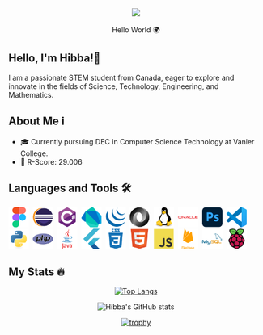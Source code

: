 

<div id="header" align="center">
  <img src="https://media.giphy.com/media/v1.Y2lkPTc5MGI3NjExY3ljYjZveWdqOGdnNjlnOW5obndjM3R4YW52MWFhdW8wMnQ2cm5xZyZlcD12MV9pbnRlcm5hbF9naWZfYnlfaWQmY3Q9cw/cyBjN2W4SQGFT4SscZ/giphy.gif" width="400"/>
  <p>Hello World 🌍</p>
</div>

## Hello, I'm Hibba!👋
I am a passionate STEM student from Canada, eager to explore and innovate in the fields of Science, Technology, Engineering, and Mathematics.

## About Me ℹ️

- 🎓 Currently pursuing DEC in Computer Science Technology at Vanier College.
- 🌟 R-Score: 29.006


## Languages and Tools 🛠️

<div>
  <img src="https://github.com/devicons/devicon/blob/master/icons/figma/figma-original.svg" title="Figma" alt="Figma" width="40" height="40"/>&nbsp
  <img src="https://github.com/devicons/devicon/blob/master/icons/eclipse/eclipse-original.svg" title="Eclipse" alt="Eclipse" width="40" height="40"/>&nbsp
  <img src="https://github.com/devicons/devicon/blob/master/icons/csharp/csharp-original.svg" title="C#" alt="C#" width="40" height="40"/>&nbsp
  <img src="https://github.com/devicons/devicon/blob/master/icons/dart/dart-original.svg" title="Dart" alt="Dart" width="40" height="40"/>&nbsp
  <img src="https://github.com/devicons/devicon/blob/master/icons/jquery/jquery-original.svg" title="JQuery" alt="JQuery" width="40" height="40"/>&nbsp
  <img src="https://github.com/devicons/devicon/blob/master/icons/json/json-original.svg" title="JSON" alt="JSON" width="40" height="40"/>&nbsp
  <img src="https://github.com/devicons/devicon/blob/master/icons/linux/linux-original.svg" title="Linux" alt="Linux" width="40" height="40"/>&nbsp
  <img src="https://github.com/devicons/devicon/blob/master/icons/oracle/oracle-original.svg" title="Oracle" alt="Oracle" width="40" height="40"/>&nbsp
  <img src="https://github.com/devicons/devicon/blob/master/icons/photoshop/photoshop-original.svg" title="Photoshop" alt="Photoshop" width="40" height="40"/>&nbsp;
  <img src="https://github.com/devicons/devicon/blob/master/icons/vscode/vscode-original.svg" title="VSCode" alt="VSCode" width="40" height="40"/>&nbsp;
  <img src="https://github.com/devicons/devicon/blob/master/icons/python/python-original.svg" title="Python" alt="Python" width="40" height="40"/>&nbsp;
  <img src="https://github.com/devicons/devicon/blob/master/icons/php/php-original.svg" title="PHP" alt="PHP" width="40" height="40"/>&nbsp;
  <img src="https://github.com/devicons/devicon/blob/master/icons/java/java-original-wordmark.svg" title="Java" alt="Java" width="40" height="40"/>&nbsp;
  <img src="https://github.com/devicons/devicon/blob/master/icons/flutter/flutter-original.svg" title="Flutter" alt="Flutter" width="40" height="40"/>&nbsp;
  <img src="https://github.com/devicons/devicon/blob/master/icons/css3/css3-plain-wordmark.svg"  title="CSS3" alt="CSS" width="40" height="40"/>&nbsp;
  <img src="https://github.com/devicons/devicon/blob/master/icons/html5/html5-original.svg" title="HTML5" alt="HTML" width="40" height="40"/>&nbsp;
  <img src="https://github.com/devicons/devicon/blob/master/icons/javascript/javascript-original.svg" title="JavaScript" alt="JavaScript" width="40" height="40"/>&nbsp;
  <img src="https://github.com/devicons/devicon/blob/master/icons/firebase/firebase-plain-wordmark.svg" title="Firebase" alt="Firebase" width="40" height="40"/>&nbsp;
  <img src="https://github.com/devicons/devicon/blob/master/icons/mysql/mysql-original-wordmark.svg" title="MySQL"  alt="MySQL" width="40" height="40"/>&nbsp;
  <img src="https://github.com/devicons/devicon/blob/master/icons/raspberrypi/raspberrypi-original.svg" title="RPi" **alt="RPi" width="40" height="40"/>&nbsp;
</div>


## My Stats  :fire:
<div align="center"
[![GitHub Streak](https://github-readme-streak-stats.herokuapp.com?user=hqara&theme=radical)](https://git.io/streak-stats)
<br>

[![Top Langs](https://github-readme-stats.vercel.app/api/top-langs/?username=hqara&layout=pie&theme=radical)](https://github.com/anuraghazra/github-readme-stats)

![Hibba's GitHub stats](https://github-readme-stats.vercel.app/api?username=hqara&hide=stars,prs&show_icons=true&theme=radical&rank_icon=github&include_all_commits=true)

[![trophy](https://github-profile-trophy.vercel.app/?username=hqara&theme=radical)](https://github.com/ryo-ma/github-profile-trophy)
</div>




